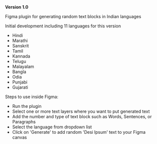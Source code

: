 **Version 1.0**

Figma plugin for generating random text blocks in Indian languages

Initial development including 11 languages for this version

- Hindi
- Marathi
- Sanskrit
- Tamil
- Kannada
- Telugu
- Malayalam
- Bangla
- Odia
- Punjabi
- Gujarati

Steps to use inside Figma:
- Run the plugin
- Select one or more text layers where you want to put generated text
- Add the number and type of text block such as Words, Sentences, or Paragraphs
- Select the language from dropdown list
- Click on 'Generate' to add random 'Desi Ipsum' text to your Figma canvas
